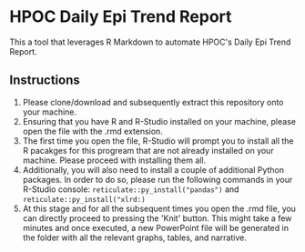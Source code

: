 # HPOC Daily Epi Trend Report

This a tool that leverages R Markdown to automate HPOC's Daily Epi Trend Report. 

## Instructions
1. Please clone/download and subsequently extract this repository onto your machine.
2. Ensuring that you have R and R-Studio installed on your machine, please open the file with the .rmd extension.
3. The first time you open the file, R-Studio will prompt you to install all the R pacakges for this progream that are not already installed on your machine. Please proceed with installing them all.
4. Additionally, you will also need to install a couple of additional Python packages. In order to do so, please run the following commands in your R-Studio console: `reticulate::py_install("pandas")` and `reticulate::py_install("xlrd:)` 
5. At this stage and for all the subsequent times you open the .rmd file, you can directly proceed to pressing the 'Knit' button. This might take a few minutes and once executed, a new PowerPoint file will be generated in the folder with all the relevant graphs, tables, and narrative.
